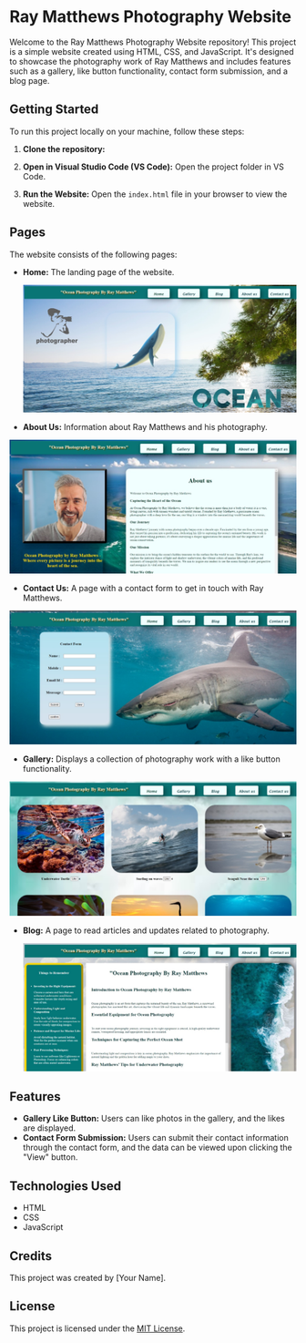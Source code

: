 # Ray Matthews Photography Website

Welcome to the Ray Matthews Photography Website repository! This project is a simple website created using HTML, CSS, and JavaScript. It's designed to showcase the photography work of Ray Matthews and includes features such as a gallery, like button functionality, contact form submission, and a blog page.

## Getting Started

To run this project locally on your machine, follow these steps:

1. **Clone the repository:** 


2. **Open in Visual Studio Code (VS Code):**
Open the project folder in VS Code.

3. **Run the Website:**
Open the `index.html` file in your browser to view the website.

## Pages

The website consists of the following pages:







- **Home:** The landing page of the website.

  ![Home Page](https://github.com/Amatullah-53/Photo_Gallery/blob/my-new-branch/WhatsApp%20Image%202024-04-28%20at%2016.55.41_516b1c62.jpg)

  
- **About Us:** Information about Ray Matthews and his photography.

![About Us Page](https://github.com/Amatullah-53/Photo_Gallery/blob/my-new-branch/WhatsApp%20Image%202024-04-28%20at%2016.56.37_e38130c5.jpg)

- **Contact Us:** A page with a contact form to get in touch with Ray Matthews.

 ![Contact Us Page](https://github.com/Amatullah-53/Photo_Gallery/blob/my-new-branch/WhatsApp%20Image%202024-04-28%20at%2016.56.52_401f2b07.jpg)

  
- **Gallery:** Displays a collection of photography work with a like button functionality.
  
![Gallery Page](https://github.com/Amatullah-53/Photo_Gallery/blob/my-new-branch/WhatsApp%20Image%202024-04-28%20at%2016.56.06_8d1b0186.jpg)
  
- **Blog:** A page to read articles and updates related to photography.

  ![Blog Page](https://github.com/Amatullah-53/Photo_Gallery/blob/my-new-branch/WhatsApp%20Image%202024-04-28%20at%2016.56.21_74b3d5d6.jpg)

## Features

- **Gallery Like Button:** Users can like photos in the gallery, and the likes are displayed.
- **Contact Form Submission:** Users can submit their contact information through the contact form, and the data can be viewed upon clicking the "View" button.

## Technologies Used

- HTML
- CSS
- JavaScript

## Credits

This project was created by [Your Name].

## License

This project is licensed under the [MIT License](LICENSE).
